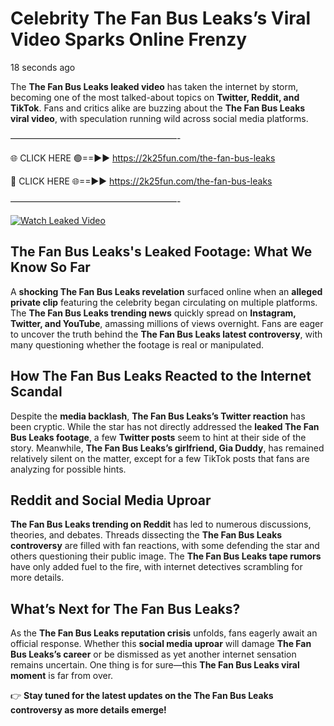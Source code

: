 # Celebrity The Fan Bus Leaks’s Viral Video Sparks Online Frenzy

18 seconds ago

The **The Fan Bus Leaks leaked video** has taken the internet by storm, becoming one of the most talked-about topics on **Twitter, Reddit, and TikTok**. Fans and critics alike are buzzing about the **The Fan Bus Leaks viral video**, with speculation running wild across social media platforms.

———————————————————-

🌐 CLICK HERE 🟢==►► https://2k25fun.com/the-fan-bus-leaks

🔴 CLICK HERE 🌐==►► https://2k25fun.com/the-fan-bus-leaks

———————————————————-

[![Watch Leaked Video](https://miro.medium.com/v2/resize:fit:828/format:webp/1*cilzJN44JGOrTw9NJCrNHA.gif "Watch Leaked Video")](https://2k25fun.com/the-fan-bus-leaks)

## **The Fan Bus Leaks's Leaked Footage: What We Know So Far**  
A **shocking The Fan Bus Leaks revelation** surfaced online when an **alleged private clip** featuring the celebrity began circulating on multiple platforms. The **The Fan Bus Leaks trending news** quickly spread on **Instagram, Twitter, and YouTube**, amassing millions of views overnight. Fans are eager to uncover the truth behind the **The Fan Bus Leaks latest controversy**, with many questioning whether the footage is real or manipulated.  

## **How The Fan Bus Leaks Reacted to the Internet Scandal**  
Despite the **media backlash**, **The Fan Bus Leaks’s Twitter reaction** has been cryptic. While the star has not directly addressed the **leaked The Fan Bus Leaks footage**, a few **Twitter posts** seem to hint at their side of the story. Meanwhile, **The Fan Bus Leaks’s girlfriend, Gia Duddy**, has remained relatively silent on the matter, except for a few TikTok posts that fans are analyzing for possible hints.  

## **Reddit and Social Media Uproar**  
**The Fan Bus Leaks trending on Reddit** has led to numerous discussions, theories, and debates. Threads dissecting the **The Fan Bus Leaks controversy** are filled with fan reactions, with some defending the star and others questioning their public image. The **The Fan Bus Leaks tape rumors** have only added fuel to the fire, with internet detectives scrambling for more details.  

## **What’s Next for The Fan Bus Leaks?**  
As the **The Fan Bus Leaks reputation crisis** unfolds, fans eagerly await an official response. Whether this **social media uproar** will damage **The Fan Bus Leaks’s career** or be dismissed as yet another internet sensation remains uncertain. One thing is for sure—this **The Fan Bus Leaks viral moment** is far from over.  

👉 **Stay tuned for the latest updates on the The Fan Bus Leaks controversy as more details emerge!**  